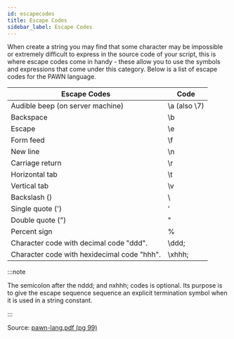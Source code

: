 ```yaml
---
id: escapecodes
title: Escape Codes
sidebar_label: Escape Codes
---
```


When create a string you may find that some character may be impossible or
extremely difficult to express in the source code of your script, this is where
escape codes come in handy - these allow you to use the symbols and expressions
that come under this category. Below is a list of escape codes for the PAWN
language.

| Escape Codes                                | Code         |
| ------------------------------------------- | ------------ |
| Audible beep (on server machine)            | \a (also \7) |
| Backspace                                   | \b           |
| Escape                                      | \e           |
| Form feed                                   | \f           |
| New line                                    | \n           |
| Carriage return                             | \r           |
| Horizontal tab                              | \t           |
| Vertical tab                                | \v           |
| Backslash (\)                               | \\           |
| Single quote (')                            | \'           |
| Double quote (")                            | \"           |
| Percent sign                                | \%           |
| Character code with decimal code "ddd".     | \ddd;        |
| Character code with hexidecimal code "hhh". | \xhhh;       |

:::note

The semicolon after the nddd; and nxhhh; codes is optional. Its purpose is to
give the escape sequence sequence an explicit termination symbol when it is used
in a string constant.

:::

Source: [pawn-lang.pdf (pg 99)](https://github.com/pawn-lang/compiler/raw/master/doc/pawn-lang.pdf)
